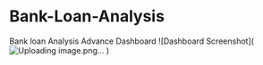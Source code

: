 # Bank-Loan-Analysis
Bank loan Analysis Advance Dashboard
![Dashboard Screenshot](![Uploading image.png…]()
)
